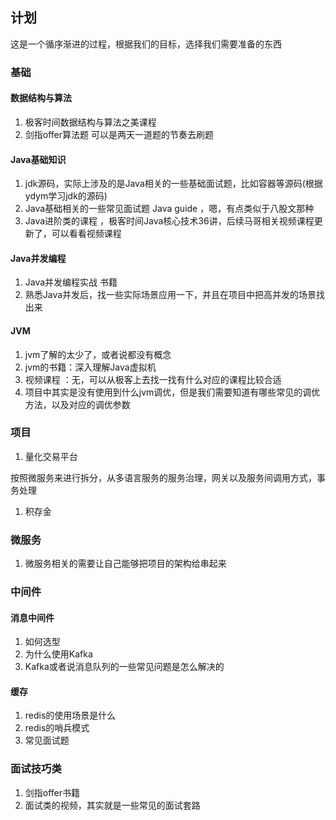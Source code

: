## 计划



这是一个循序渐进的过程，根据我们的目标，选择我们需要准备的东西



### 基础

#### 数据结构与算法

1. 极客时间数据结构与算法之美课程
2. 剑指offer算法题 可以是两天一道题的节奏去刷题



#### Java基础知识

1. jdk源码，实际上涉及的是Java相关的一些基础面试题，比如容器等源码(根据ydym学习jdk的源码)
2. Java基础相关的一些常见面试题 Java guide ，嗯，有点类似于八股文那种
3. Java进阶类的课程 ，极客时间Java核心技术36讲，后续马哥相关视频课程更新了，可以看看视频课程



#### Java并发编程

1. Java并发编程实战 书籍
2. 熟悉Java并发后，找一些实际场景应用一下，并且在项目中把高并发的场景找出来



#### JVM

1. jvm了解的太少了，或者说都没有概念
2. jvm的书籍：深入理解Java虚拟机
3. 视频课程 ：无，可以从极客上去找一找有什么对应的课程比较合适
4. 项目中其实是没有使用到什么jvm调优，但是我们需要知道有哪些常见的调优方法，以及对应的调优参数



### 项目

1. 量化交易平台

按照微服务来进行拆分，从多语言服务的服务治理，网关以及服务间调用方式，事务处理

1. 积存金



### 微服务

1. 微服务相关的需要让自己能够把项目的架构给串起来





### 中间件

#### 消息中间件

1. 如何选型
2. 为什么使用Kafka
3. Kafka或者说消息队列的一些常见问题是怎么解决的



#### 缓存

1. redis的使用场景是什么
2. redis的哨兵模式
3. 常见面试题











### 面试技巧类

1. 剑指offer书籍
2. 面试类的视频，其实就是一些常见的面试套路

